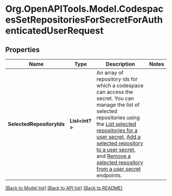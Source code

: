 # Org.OpenAPITools.Model.CodespacesSetRepositoriesForSecretForAuthenticatedUserRequest

## Properties

Name | Type | Description | Notes
------------ | ------------- | ------------- | -------------
**SelectedRepositoryIds** | **List<int?>** | An array of repository ids for which a codespace can access the secret. You can manage the list of selected repositories using the [List selected repositories for a user secret](https://docs.github.com/rest/reference/codespaces#list-selected-repositories-for-a-user-secret), [Add a selected repository to a user secret](https://docs.github.com/rest/reference/codespaces#add-a-selected-repository-to-a-user-secret), and [Remove a selected repository from a user secret](https://docs.github.com/rest/reference/codespaces#remove-a-selected-repository-from-a-user-secret) endpoints. | 

[[Back to Model list]](../README.md#documentation-for-models) [[Back to API list]](../README.md#documentation-for-api-endpoints) [[Back to README]](../README.md)

